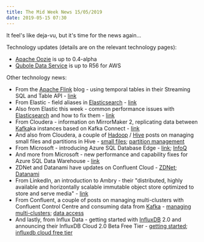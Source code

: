 ```yaml
---
title: The Mid Week News 15/05/2019
date: 2019-05-15 07:30
---
```

It feel's like deja-vu, but it's time for the news again...
<!--more-->

Technology updates (details are on the relevant technology pages):

* [Apache Oozie](/technologies/apache-oozie/) is up to 0.4-alpha
* [Qubole Data Service](/technologies/qubole-data-service/) is up to R56 for AWS

Other technology news:

* From the [Apache Flink](/technologies/apache-flink/) blog - using temporal tables in their Streaming SQL and Table API - [link](https://flink.apache.org/2019/05/14/temporal-tables.html)
* From Elastic - field aliases in [Elasticsearch](/technologies/elasticsearch/) - [link](https://www.elastic.co/blog/introducing-field-aliases-in-elasticsearch)
* Also from Elastic this week - common performance issues with [Elasticsearch](/technologies/elasticsearch/) and how to fix them - [link](https://www.elastic.co/blog/advanced-tuning-finding-and-fixing-slow-elasticsearch-queries)
* From Cloudera - information on MirrorMaker 2, replicating data between [Kafka](/technologies/apache-kafka)ka instances based on Kafka Connect - [link](https://blog.cloudera.com/blog/2019/05/kafka-replication-the-case-for-mirrormaker-2/)
* And also from Cloudera, a couple of [Hadoop](/technologies/apache-hadoop) / [Hive](/technologies/apache-hive) posts on managing small files and partitions in Hive - [small files](https://blog.cloudera.com/blog/2019/05/small-files-big-foils-addressing-the-associated-metadata-and-application-challenges/); [partition management](https://blog.cloudera.com/blog/2019/05/partition-management-in-hadoop/)
* From Microsoft - introducing Azure SQL Database Edge - [link](https://azure.microsoft.com/en-gb/blog/azure-sql-database-edge-enabling-intelligent-data-at-the-edge/); [InfoQ](https://www.infoq.com/news/2019/05/Azure-SQL-Database-Edge)
* And more from Microsoft - new performance and capability fixes for Azure SQL Data Warehouse - [link](https://azure.microsoft.com/en-gb/blog/azure-sql-data-warehouse-releases-new-capabilities-for-performance-and-security/)
* ZDNet and Datanami have updates on Confluent Cloud - [ZDNet](https://www.zdnet.com/article/confluent-makes-apache-kafka-cloud-native/); [Datanami](https://www.datanami.com/2019/05/13/kafka-in-the-cloud-who-needs-clusters-anyway/)
* From LinkedIn, an introduction to Ambry - their "distributed, highly available and horizontally scalable immutable object store optimized to store and serve media" - [link](https://engineering.linkedin.com/blog/2019/05/introducing-data-compaction-in-ambry)
* From Confluent, a couple of posts on managing multi-clusters with Confluent Control Centre and consuming data from [Kafka](/technologies/apache-kafka) - [managing multi-clusters](https://www.confluent.io/blog/dawn-of-kafka-devops-managing-multi-cluster-kafka-connect-and-ksql-with-confluent-control-center); [data access](https://www.confluent.io/blog/apache-kafka-data-access-semantics-consumers-and-membership)
* And lastly, from Influx Data - getting started with [InfluxDB](/technologies/influxdb/) 2.0 and announcing their InfluxDB Cloud 2.0 Beta Free Tier - [getting started](https://www.influxdata.com/blog/getting-started-with-influxdb-2-0-scraping-metrics-running-telegraf-querying-data-and-writing-data/); [influxdb cloud free tier](https://www.influxdata.com/blog/announcing-influxdb-cloud-2-0-beta-free-tier/)